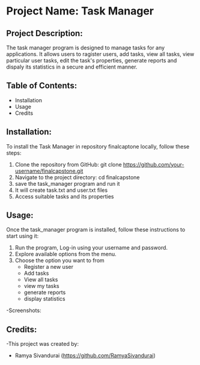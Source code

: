 # Project Name: Task Manager
## Project Description:
The task manager program is designed to manage tasks for any applications.  It allows users to ragister users, add tasks, view all tasks, view particular user tasks, edit the task's properties, generate reports and dispaly its statistics in a secure and efficient manner. 

## Table of Contents:
- Installation
- Usage
- Credits
## Installation:
To install the Task Manager in repository finalcaptone locally, follow these steps:

1. Clone the repository from GitHub: git clone https://github.com/your-username/finalcapstone.git
2. Navigate to the project directory: cd finalcapstone
3. save the task_manager program and run it
4. It will create task.txt and user.txt files
5. Access suitable tasks and its properties
## Usage:
Once the task_manager program is installed, follow these instructions to start using it:

1. Run the program, Log-in using your username and password.
2. Explore available options from the menu.
3. Choose the option you want to from
   - Register a new user
   - Add tasks
   - View all tasks
   - view my tasks
   - generate reports
   - display statistics

-Screenshots:


## Credits:
-This project was created by:

- Ramya Sivandurai (https://github.com/RamyaSivandurai)
 
